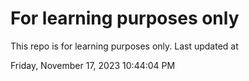 # For learning purposes only
This repo is for learning purposes only.
Last updated at

Friday, November 17, 2023 10:44:04 PM

